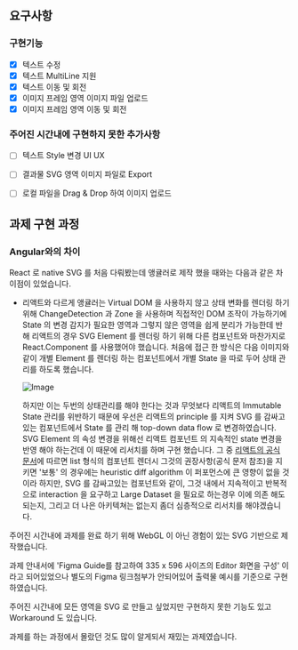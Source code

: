 ## 요구사항
### 구현기능
- [x] 텍스트 수정
- [x] 텍스트 MultiLine 지원
- [x] 텍스트 이동 및 회전
- [x] 이미지 프레임 영역 이미지 파일 업로드
- [x] 이미지 프레임 영역 이동 및 회전

### 주어진 시간내에 구현하지 못한 추가사항
- [ ] 텍스트 Style 변경 UI UX
- [ ] 결과물 SVG 영역 이미지 파일로 Export
- [ ] 로컬 파일을 Drag & Drop 하여 이미지 업로드


## 과제 구현 과정


### Angular와의 차이
React 로 native SVG 를 처음 다뤄봤는데 앵귤러로 제작 했을 때와는 다음과 같은 차이점이 있었습니다.
- 리액트와 다르게 앵귤러는 Virtual DOM 을 사용하지 않고 상태 변화를 렌더링 하기 위해 ChangeDetection 과 Zone 을 사용하며
  직접적인 DOM 조작이 가능하기에 State 의 변경 감지가 필요한 영역과 그렇지 않은 영역을 쉽게 분리가 가능한데 반해
  리액트의 경우 SVG Element 를 렌더링 하기 위해 다른 컴포넌트와 마찬가지로 React.Component 를 사용했어야 했습니다.
  처음에 접근 한 방식은 다음 이미지와 같이 개별 Element 를 렌더링 하는 컴포넌트에서 개별 State 을 따로 두어 상태 관리를 하도록 했습니다.
  
  ![Image](https://s3.us-west-2.amazonaws.com/secure.notion-static.com/43422c62-3da8-47de-9042-d5f00447a3ea/Untitled.png?X-Amz-Algorithm=AWS4-HMAC-SHA256&X-Amz-Credential=AKIAT73L2G45O3KS52Y5%2F20210206%2Fus-west-2%2Fs3%2Faws4_request&X-Amz-Date=20210206T100239Z&X-Amz-Expires=86400&X-Amz-Signature=2f18737e0f9d1d690fd2435f80a4c560a076976145911a2debf2dbe70bdd0163&X-Amz-SignedHeaders=host&response-content-disposition=filename%20%3D%22Untitled.png%22)
  
  하지만 이는 두번의 상태관리를 해야 한다는 것과 무엇보다 리액트의 Immutable State 관리를 위반하기 때문에 
  우선은 리액트의 principle 를 지켜  SVG 를 감싸고있는 컴포넌트에서 State 를 관리 해 top-down data flow 로 변경하였습니다. 
  SVG Element 의 속성 변경을 위해선 리액트 컴포넌트 의 지속적인 state 변경을 반영 해야 하는건데 이 때문에 리서치를 하며 구현 했습니다.
  그 중 [리액트의 공식 문서](https://reactjs.org/docs/reconciliation.html#tradeoffs)에 따르면 list 형식의 컴포넌트 렌더시
  그것의 권장사항(공식 문저 참조)을 지키면 '보통' 의 경우에는 heuristic diff algorithm 이 퍼포먼스에 큰 영향이 없을 것이라 하지만,
  SVG 를 감싸고있는 컴포넌트와 같이, 그것 내에서 지속적이고 반복적으로 interaction 을 요구하고 Large Dataset 을 필요로 하는경우 
  이에 의존 해도되는지, 그리고 더 나은 아키텍쳐는 없는지 좀더 심층적으로 리서치를 해야겠습니다.
  
주어진 시간내에 과제를 완료 하기 위해 WebGL 이 아닌 경험이 있는 SVG 기반으로 제작했습니다.

과제 안내서에 'Figma Guide를 참고하여 335 x 596 사이즈의 Editor 화면을 구성' 이라고 되어있었으나 별도의 Figma 링크첨부가 안되어있어 출력물 예시를 기준으로 구현하였습니다.

주어진 시간내에 모든 영역을 SVG 로 만들고 싶었지만 구현하지 못한 기능도 있고 Workaround 도 있습니다.

과제를 하는 과정에서 몰랐던 것도 많이 알게되서 재밌는 과제였습니다.
